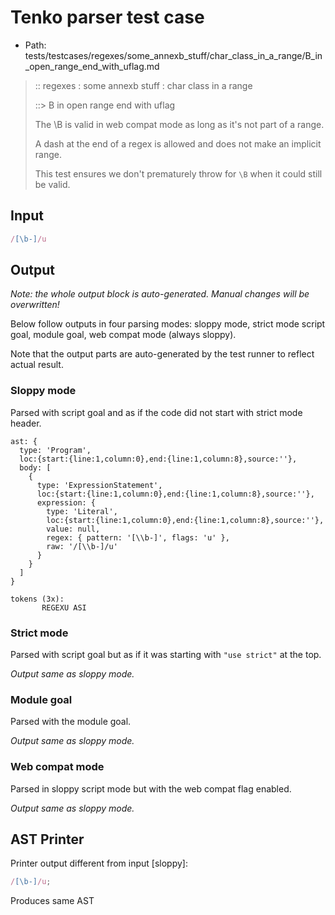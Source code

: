 # Tenko parser test case

- Path: tests/testcases/regexes/some_annexb_stuff/char_class_in_a_range/B_in_open_range_end_with_uflag.md

> :: regexes : some annexb stuff : char class in a range
>
> ::> B in open range end with uflag
>
> The \B is valid in web compat mode as long as it's not part of a range.
>
> A dash at the end of a regex is allowed and does not make an implicit range.
>
> This test ensures we don't prematurely throw for `\B` when it could still be valid.

## Input

`````js
/[\b-]/u
`````

## Output

_Note: the whole output block is auto-generated. Manual changes will be overwritten!_

Below follow outputs in four parsing modes: sloppy mode, strict mode script goal, module goal, web compat mode (always sloppy).

Note that the output parts are auto-generated by the test runner to reflect actual result.

### Sloppy mode

Parsed with script goal and as if the code did not start with strict mode header.

`````
ast: {
  type: 'Program',
  loc:{start:{line:1,column:0},end:{line:1,column:8},source:''},
  body: [
    {
      type: 'ExpressionStatement',
      loc:{start:{line:1,column:0},end:{line:1,column:8},source:''},
      expression: {
        type: 'Literal',
        loc:{start:{line:1,column:0},end:{line:1,column:8},source:''},
        value: null,
        regex: { pattern: '[\\b-]', flags: 'u' },
        raw: '/[\\b-]/u'
      }
    }
  ]
}

tokens (3x):
       REGEXU ASI
`````

### Strict mode

Parsed with script goal but as if it was starting with `"use strict"` at the top.

_Output same as sloppy mode._

### Module goal

Parsed with the module goal.

_Output same as sloppy mode._

### Web compat mode

Parsed in sloppy script mode but with the web compat flag enabled.

_Output same as sloppy mode._

## AST Printer

Printer output different from input [sloppy]:

````js
/[\b-]/u;
````

Produces same AST
